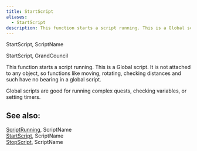 ```yaml
---
title: StartScript
aliases:
  - StartScript
description: This function starts a script running. This is a Global script.
---
```

StartScript, ScriptName

StartScript, GrandCouncil

This function starts a script running. This is a Global script. It is not attached to any object, so functions like moving, rotating, checking distances and such have no bearing in a global script.

Global scripts are good for running complex quests, checking variables, or setting timers.

## See also:  
[ScriptRunning](<ScriptRunning.md>), ScriptName  
[StartScript](<StartScript.md>), ScriptName  
[StopScript](<StopScript.md>), ScriptName
